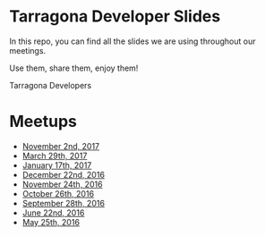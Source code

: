# Tarragona Developer Slides

In this repo, you can find all the slides we are using throughout
our meetings.

Use them, share them, enjoy them!

Tarragona Developers

# Meetups

- [November 2nd, 2017](http://tgndevs.github.io/slides/meetups/20171102)
- [March 29th, 2017](http://tgndevs.github.io/slides/meetups/20170329)
- [January 17th, 2017](http://tgndevs.github.io/slides/meetups/20170117)
- [December 22nd, 2016](http://tgndevs.github.io/slides/meetups/20161222)
- [November 24th, 2016](http://tgndevs.github.io/slides/meetups/20161124)
- [October 26th, 2016](http://tgndevs.github.io/slides/meetups/20161026)
- [September 28th, 2016](http://tgndevs.github.io/slides/meetups/20160928)
- [June 22nd, 2016](http://tgndevs.github.io/slides/meetups/20160622)
- [May 25th, 2016](http://tgndevs.github.io/slides/meetups/20160525)

